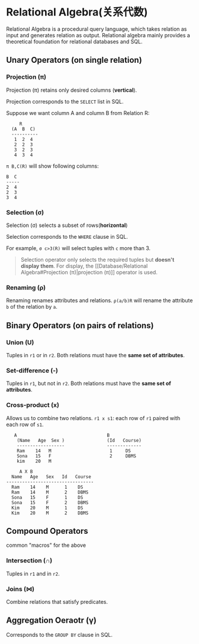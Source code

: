 # Relational Algebra(关系代数)

Relational Algebra is a procedural query language, which takes relation as input and generates relation as output. Relational algebra mainly provides a theoretical foundation for relational databases and SQL.

## Unary Operators (on single relation)

### Projection (π)

Projection (π) retains only desired columns (**vertical**).

Projection corresponds to the `SELECT` list in SQL.

Suppose we want column A and column B from Relation R:
```shell
     R 
  (A  B  C)    
  ----------
   1  2  4
   2  2  3
   3  2  3
   4  3  4
```

`π B,C(R)` will show following columns:
```shell
B  C
-----
2  4
2  3
3  4
```

### Selection (σ)

Selection (σ) selects a subset of rows(**horizontal**)

Selection corresponds to the `WHERE` clause in SQL.

For example, `σ c>3(R)` will select tuples with `c` more than 3.

> Selection operator only selects the required tuples but **doesn't display them**. For display, the [[Database/Relational Algebra#Projection (π)|projection (π)]] operator is used.

### Renaming (ρ)

Renaming renames attributes and relations. `ρ(a/b)R` will rename the attribute `b` of the relation by `a`.

## Binary Operators (on pairs of relations)

### Union (U)

Tuples in `r1` or in `r2`. 
Both relations must have the **same set of attributes**.

### Set-difference (-)

Tuples in `r1`, but not in `r2`.
Both relations must have the **same set of attributes**.

### Cross-product (x)

Allows us to combine two relations.
`r1 x s1`: each row of `r1` paired with each row of `s1`.

```shell
   A                                  B
    (Name   Age  Sex )                (Id   Course)  
    ------------------                -------------
    Ram    14   M                      1     DS
    Sona   15   F                      2     DBMS
    kim    20   M

     A X B
  Name   Age   Sex   Id   Course
---------------------------------
  Ram    14    M      1    DS
  Ram    14    M      2    DBMS
  Sona   15    F      1    DS
  Sona   15    F      2    DBMS
  Kim    20    M      1    DS
  Kim    20    M      2    DBMS
```

## Compound Operators

common "macros" for the above

### Intersection  (∩)

Tuples in `r1` and in `r2`.

### Joins (⋈)

Combine relations that satisfy predicates.

## Aggregation Oeraotr (γ)

Corresponds to the `GROUP BY` clause in SQL.
